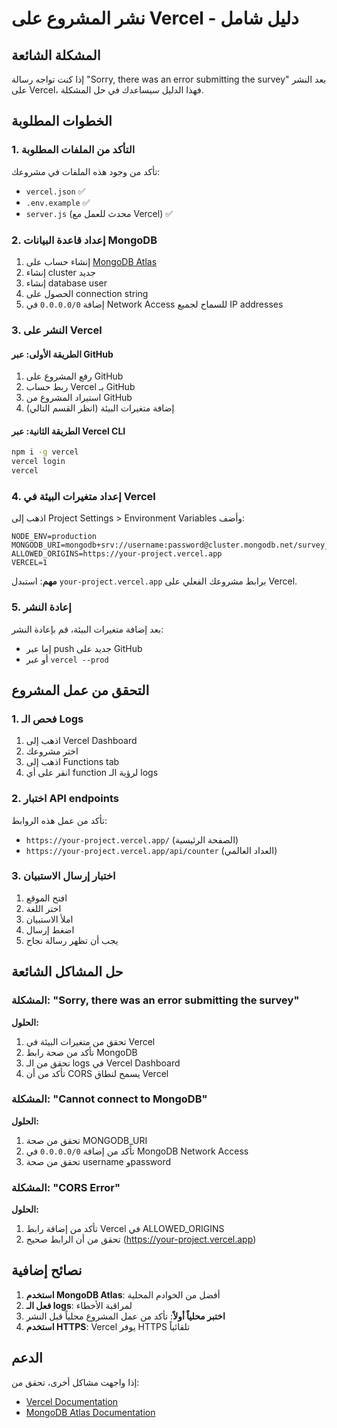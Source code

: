 # نشر المشروع على Vercel - دليل شامل

## المشكلة الشائعة
إذا كنت تواجه رسالة "Sorry, there was an error submitting the survey" بعد النشر على Vercel، فهذا الدليل سيساعدك في حل المشكلة.

## الخطوات المطلوبة

### 1. التأكد من الملفات المطلوبة
تأكد من وجود هذه الملفات في مشروعك:
- `vercel.json` ✅
- `.env.example` ✅
- `server.js` (محدث للعمل مع Vercel) ✅

### 2. إعداد قاعدة البيانات MongoDB
1. إنشاء حساب على [MongoDB Atlas](https://www.mongodb.com/cloud/atlas)
2. إنشاء cluster جديد
3. إنشاء database user
4. الحصول على connection string
5. إضافة `0.0.0.0/0` في Network Access للسماح لجميع IP addresses

### 3. النشر على Vercel

#### الطريقة الأولى: عبر GitHub
1. رفع المشروع على GitHub
2. ربط حساب Vercel بـ GitHub
3. استيراد المشروع من GitHub
4. إضافة متغيرات البيئة (انظر القسم التالي)

#### الطريقة الثانية: عبر Vercel CLI
```bash
npm i -g vercel
vercel login
vercel
```

### 4. إعداد متغيرات البيئة في Vercel
اذهب إلى Project Settings > Environment Variables وأضف:

```
NODE_ENV=production
MONGODB_URI=mongodb+srv://username:password@cluster.mongodb.net/survey_db
ALLOWED_ORIGINS=https://your-project.vercel.app
VERCEL=1
```

**مهم**: استبدل `your-project.vercel.app` برابط مشروعك الفعلي على Vercel.

### 5. إعادة النشر
بعد إضافة متغيرات البيئة، قم بإعادة النشر:
- إما عبر push جديد على GitHub
- أو عبر `vercel --prod`

## التحقق من عمل المشروع

### 1. فحص الـ Logs
1. اذهب إلى Vercel Dashboard
2. اختر مشروعك
3. اذهب إلى Functions tab
4. انقر على أي function لرؤية الـ logs

### 2. اختبار API endpoints
تأكد من عمل هذه الروابط:
- `https://your-project.vercel.app/` (الصفحة الرئيسية)
- `https://your-project.vercel.app/api/counter` (العداد العالمي)

### 3. اختبار إرسال الاستبيان
1. افتح الموقع
2. اختر اللغة
3. املأ الاستبيان
4. اضغط إرسال
5. يجب أن تظهر رسالة نجاح

## حل المشاكل الشائعة

### المشكلة: "Sorry, there was an error submitting the survey"
**الحلول:**
1. تحقق من متغيرات البيئة في Vercel
2. تأكد من صحة رابط MongoDB
3. تحقق من الـ logs في Vercel Dashboard
4. تأكد من أن CORS يسمح لنطاق Vercel

### المشكلة: "Cannot connect to MongoDB"
**الحلول:**
1. تحقق من صحة MONGODB_URI
2. تأكد من إضافة `0.0.0.0/0` في MongoDB Network Access
3. تحقق من صحة username وpassword

### المشكلة: "CORS Error"
**الحلول:**
1. تأكد من إضافة رابط Vercel في ALLOWED_ORIGINS
2. تحقق من أن الرابط صحيح (https://your-project.vercel.app)

## نصائح إضافية

1. **استخدم MongoDB Atlas**: أفضل من الخوادم المحلية
2. **فعل الـ logs**: لمراقبة الأخطاء
3. **اختبر محلياً أولاً**: تأكد من عمل المشروع محلياً قبل النشر
4. **استخدم HTTPS**: Vercel يوفر HTTPS تلقائياً

## الدعم
إذا واجهت مشاكل أخرى، تحقق من:
- [Vercel Documentation](https://vercel.com/docs)
- [MongoDB Atlas Documentation](https://docs.atlas.mongodb.com/)